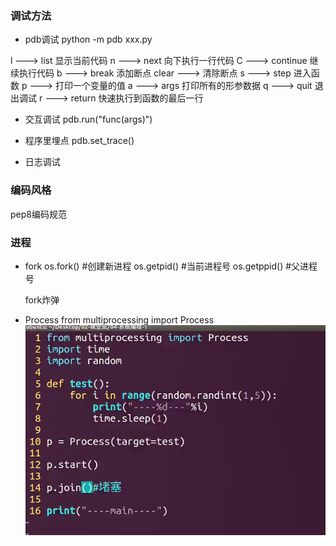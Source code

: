 ### 调试方法
* pdb调试
python -m pdb xxx.py

l ---> list 显示当前代码
n ---> next 向下执行一行代码
C ---> continue 继续执行代码
b ---> break 添加断点
clear ---> 清除断点
s ---> step 进入函数
p ---> 打印一个变量的值
a ---> args 打印所有的形参数据
q ---> quit 退出调试
r ---> return 快速执行到函数的最后一行

* 交互调试
	pdb.run("func(args)")

* 程序里埋点
	pdb.set_trace()

* 日志调试

### 编码风格
pep8编码规范

### 进程
* fork
	os.fork() #创建新进程
	os.getpid() #当前进程号
	os.getppid() #父进程号

	fork炸弹

* Process
	from multiprocessing import Process
![Process用法](\Process.PNG)